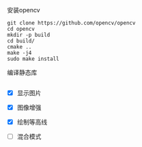 
安装opencv

```
git clone https://github.com/opencv/opencv
cd opencv
mkdir -p build
cd build/
cmake ..
make -j4
sudo make install
```

编译静态库

```

```

- [x] 显示图片

- [x] 图像增强

- [x] 绘制等高线

- [ ] 混合模式
